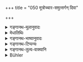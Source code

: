 +++
title = "050 मूत्रोच्चार-समुत्सर्गन् दिवा"

+++

<details><summary>गङ्गानथ-मूलानुवादः</summary>

He shall pass it after placing a stick, or a clod, or leaves, or grass, or some such thing, restraining his speech, clean, his b ody wrapped and covered.—(50)
</details>

<details><summary>मेधातिथिः</summary>

**तिरस्कृत्य** अन्तर्धाय **काष्ठादि** तदुपरि मूत्रयेत् । आवरणं वा तिरस्कारः काष्ठादिभिर् भूमिं छादयित्व्**ओच्चरेत्** । तृतीयान्तपाठस् तदा स्पष्टतरः । काष्ठे पत्रेण तृणेन वाभ्युच्चरेत् मूत्रं पुरीषं चोत्सृजेत् । नियम्य वाचं प्रयतः लोष्ठैः अनुच्छिष्टः । संवीताङ्ग आच्छादितश्रीरः । अवगुण्ठितः शिरः प्रावृत्य अन्यत्रोक्तम् "कर्णस्थब्रह्मसूत्रः" (य्ध् १.१६) इति ॥ ४.५० ॥
</details>

<details><summary>गङ्गानथ-भाष्यानुवादः</summary>

‘*Tiraskṛtya*’—‘placing between’—the stick, etc.; on that he shall pass
urine. Or, ‘*tiraskṛtya*’ may mean ‘having covered;’ in which case, the
meaning would be that ‘he should cover the ground with sticks and then
pass urine.’ In this latter case, the reading with the
lnsturmental-ending—‘*tṛṇādinā*—would be clearer; the construction
being—‘having covered with sticks or with clods, or with leaves, or with
grass.’

‘*Pass it*’—i.e., pass urine and evacuate his bowels.

‘*Restraining his speech*, *clean*’—*i.e*., with mouth not unwashed (not
having anything in his mouth).

‘*Body wrapped*’—covered with cloth.

‘*Covered*’—the head tied up. The rule prescribed is—‘with the sacred
thread on his ear, etc.’—(50).
</details>

<details><summary>गङ्गानथ-टिप्पन्यः</summary>

This verse is quoted in *Aparārka* (p. 34), which explains the meaning
to be that ‘one should cover the ground either with sticks, or with
clods, or with leaves, or with grass and then ease
himself,’—‘*saṃvītāṅgaḥ*’ means ‘with body wrapped’, and
‘*avaguṇṭhitaḥ*’, ‘with head covered’;—in *Vīramitrodaya* (Āhnika, p.
25), which explains ‘*vācam niyamya*’ as ‘silent’,—‘*saṃvītaṅgaḥ*’ as
‘with the sacred thread hanging by the neck over the back’;—it notes
that Kullūka and others explain the word as ‘with body wrapped’,—and
‘*avaguṇṭhitaḥ*’ as ‘with head covered’;—in *Smṛtikaumudī* (p. 57);—in
*Nṛsiṃhaprasāda* (Āhnika, p. 3a);—and in *Kṛtyasārasamuccaya* (p. 45),
which explains ‘*uccāra*’ as ‘stools’,—‘*samutsarga*’ as ‘evacuation’.
</details>

<details><summary>गङ्गानथ-तुल्य-वाक्यानि</summary>

**(verses 4.50-51)  
**

*Bṛhannāradīya* (Vīramitrodaya-Āhnika, p. 28).—‘During the day and the
twilights, facing the north, at night, facing the south, he shall pass
urine and stool.’

*Gautama* (9.38).—‘Urination and stooling \[Should be done with body
covered\].’

*Baudhāyana* (1.5.68).—‘Placing on the ground dry grass, or wood which
is not sacrificial, or earth-clod,—facing the north during the day and
the south during the night,—and covering his head,—he shall urinate and
pass stool.’

*Āpastamba Dharmasūtra* (1.30.14-15).—‘During the day, covering of the
head should he avoided, except during urination and stooling. Urination
and stooling shall he done with covered head and after placing something
on the ground.’

Do. (1.31.1).—‘Facing the east, he shall eat food; facing the south, he
shall pass it out; facing the north, he shall urinate; facing the west,
he shall wash his feet.’

*Vaśiṣṭha* (12-10).—‘With head wrapped up, placing on the ground such
grass as is not sacrificial, he shall urinate and pass stool.’

Do. (6.10).—‘Both urinating and stooling he shall dofacing the north
during the day; and the south during the night. Thus is life not cut
short.’

*Viṣṇu* (60.1, 3, 23).—‘Rising at the Brahmic moment, he shall go to
stool and urinate; hut not on uncovered ground, nor with head
uncovered.’

Do. (60.2).—‘Facing the south at night, and the north in the day and at
the twilights.’

*Pāraskara* (2.7.15).—‘On fertile ground, covered over, one shall
urinate and stooling but not walking or standing.’

*Hārīta* (Vīramitrodaya-Āhnika, p. 25).—Covering the mouth and the
nostrils with cloth, he shall pass stool.’

*Yājñavalkya* (1.16).—‘During the day, and at the twilights one shall
perform urination and stooling with the sacred thread resting on his
ears—facing the north; but at night, facing the south.’

*Yama* (Aparārka, p. 34).—‘The passing of urine and Stool should be done
with head covered, covering the ground with such grass as are not sacred
or wet; facing the west in the forenoon, and the east in the afternoon,
and the south at night.’

*Aṅgiras* (Aparārka, p. 34).—‘Covering the ground with grass, and
covering his head with cloth, with speech in check, avoiding spitting
and breathing one shall pass urine and stool on a clear spot.’

*Vāyupurāṇa* (Vīramitrodaya-Āhnika, 25)—‘Covering the ground with dry
grass or wood or leaves or split bamboo or earthen vessels.’
</details>

<details><summary>Bühler</summary>

050	Let him void faeces and urine, in the daytime turning to the north, at night turning towards the south, during the two twilights in the same (position) as by day.
</details>
